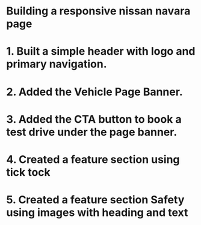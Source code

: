 # Building a  responsive nissan navara page
# 1. Built a simple header with logo and primary navigation.
# 2. Added the Vehicle Page Banner.
# 3. Added the CTA button to book a test drive under the page banner.

# 4. Created a feature section using tick tock

# 5. Created a feature section Safety using images with heading and text